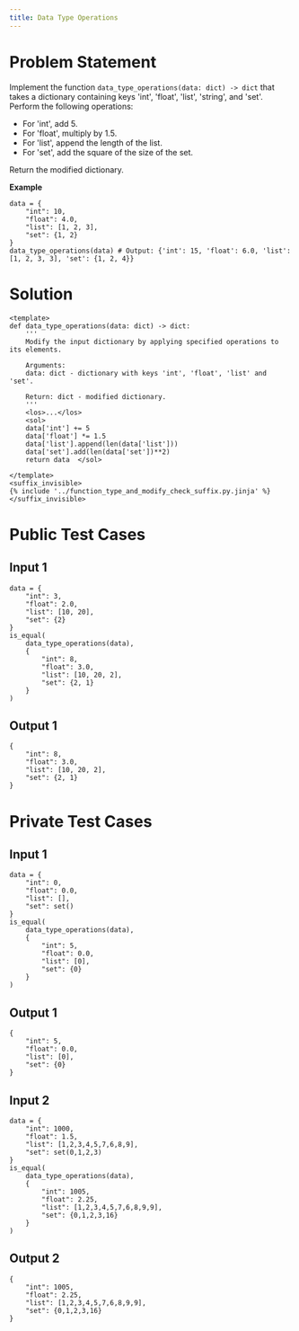 ```yaml
---
title: Data Type Operations
---
```


# Problem Statement

Implement the function `data_type_operations(data: dict) -> dict` that takes a dictionary containing keys 'int', 'float', 'list', 'string', and 'set'. Perform the following operations:

- For 'int', add 5.
- For 'float', multiply by 1.5.
- For 'list', append the length of the list.
- For 'set', add the square of the size of the set.

Return the modified dictionary.

**Example**
```
data = {
    "int": 10,
    "float": 4.0,
    "list": [1, 2, 3],
    "set": {1, 2}
}
data_type_operations(data) # Output: {'int': 15, 'float': 6.0, 'list': [1, 2, 3, 3], 'set': {1, 2, 4}}
```

# Solution

```py3 test.py -r 'python test.py'
<template>
def data_type_operations(data: dict) -> dict:
    '''
    Modify the input dictionary by applying specified operations to its elements.

    Arguments:
    data: dict - dictionary with keys 'int', 'float', 'list' and 'set'.

    Return: dict - modified dictionary.
    '''
    <los>...</los>
    <sol>
    data['int'] += 5
    data['float'] *= 1.5
    data['list'].append(len(data['list']))
    data['set'].add(len(data['set'])**2)
    return data  </sol>

</template>
<suffix_invisible>
{% include '../function_type_and_modify_check_suffix.py.jinja' %}
</suffix_invisible>
```

# Public Test Cases

## Input 1

```
data = {
    "int": 3,
    "float": 2.0,
    "list": [10, 20],
    "set": {2}
}
is_equal(
    data_type_operations(data),
    {
        "int": 8,
        "float": 3.0,
        "list": [10, 20, 2],
        "set": {2, 1}
    }
)
```

## Output 1

```
{
    "int": 8,
    "float": 3.0,
    "list": [10, 20, 2],
    "set": {2, 1}
}
```

# Private Test Cases

## Input 1

```
data = {
    "int": 0,
    "float": 0.0,
    "list": [],
    "set": set()
}
is_equal(
    data_type_operations(data),
    {
        "int": 5,
        "float": 0.0,
        "list": [0],
        "set": {0}
    }
)
```

## Output 1

```
{
    "int": 5,
    "float": 0.0,
    "list": [0],
    "set": {0}
}
```

## Input 2

```
data = {
    "int": 1000,
    "float": 1.5,
    "list": [1,2,3,4,5,7,6,8,9],
    "set": set(0,1,2,3)
}
is_equal(
    data_type_operations(data),
    {
        "int": 1005,
        "float": 2.25,
        "list": [1,2,3,4,5,7,6,8,9,9],
        "set": {0,1,2,3,16}
    }
)
```

## Output 2

```
{
    "int": 1005,
    "float": 2.25,
    "list": [1,2,3,4,5,7,6,8,9,9],
    "set": {0,1,2,3,16}
}
```
